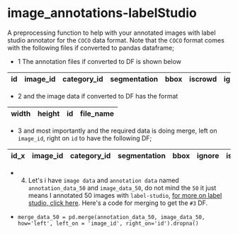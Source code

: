 # image_annotations-labelStudio
A preprocessing function to help with your annotated images with label studio annotator for the `COCO` data format. Note that the `COCO` format comes with the following files if converted to pandas dataframe;

- 1 The annotation files if converted to DF is shown below

| id | image_id |category_id | segmentation | bbox | iscrowd | ignore | area |
|----|----------|------------|---------------|-----|---------|--------|------|

- 2 and the image data if converted to DF has the format

|width| height| id | file_name|  
|-----|-------|----|----------|

 - 3 and most importantly and the required data is doing merge, left on `image_id`, right on `id` to have the following DF;

|id_x	|image_id	|category_id	|segmentation	|bbox	|ignore	|iscrowd	|area|	width	|height	|id_y	|file_name|
|-----|---------|-------------|-------------|-----|-------|---------|----|--------|-------|-----|---------|

- 4. Let's i have `image data` and `annotation data` named `annotation_data_50` and `image_data_50`, do not mind the `50` it just means I annotated 50 images with `label-studio`, [for more on label studio, click here](https://labelstud.io/guide/). Here's a code for merging to get the `#3` DF.

 - `merge_data_50 = pd.merge(annotation_data_50, image_data_50, how='left', left_on = 'image_id', right_on='id').dropna()`

